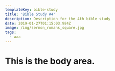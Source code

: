 ```yaml
---
templateKey: bible-study
title: 'Bible Study #4'
description: Description for the 4th bible study
date: 2019-01-27T01:15:03.984Z
image: /img/sermon_romans_square.jpg
tags:
  - aaa
---
```

# This is the body area.
